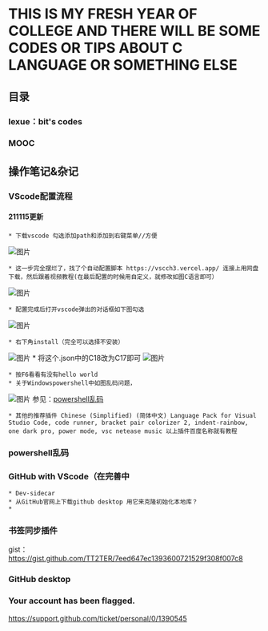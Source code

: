 # THIS IS MY FRESH YEAR OF COLLEGE AND THERE WILL BE SOME CODES OR TIPS ABOUT C LANGUAGE OR SOMETHING ELSE

## 目录

### lexue：bit's codes
### MOOC
### 

## 操作笔记&杂记
### VScode配置流程
#### 211115更新
    * 下载vscode 勾选添加path和添加到右键菜单//方便
   ![图片](https://user-images.githubusercontent.com/93923763/141787540-641b1d28-5b4f-4a6a-9a37-f673fa068748.png)

    * 这一步完全摆烂了，找了个自动配置脚本 https://vscch3.vercel.app/ 连接上用网盘下载，然后跟着视频教程(在最后配置的时候用自定义，就修改如图C语言即可）
   ![图片](https://user-images.githubusercontent.com/93923763/141789579-3ef85007-1555-4b86-8aa7-618ad24e50b9.png)
   
    * 配置完成后打开vscode弹出的对话框如下图勾选
   ![图片](https://user-images.githubusercontent.com/93923763/141789913-b4cf19f2-8ad6-46d1-955a-f028d19bc163.png)
   
    * 右下角install（完全可以选择不安装） 
   ![图片](https://user-images.githubusercontent.com/93923763/141790092-a12c57ae-044a-42c5-8fe4-50f6a650e5d0.png)
    * 将这个.json中的C18改为C17即可
   ![图片](https://user-images.githubusercontent.com/93923763/141791134-a1db92c6-aa57-41c3-8e40-8779b7349de7.png)

    * 按F6看看有没有hello world
    * 关于Windowspowershell中如图乱码问题，
   ![图片](https://user-images.githubusercontent.com/93923763/141790471-54f55db8-05b0-4175-8891-5c3635ad9a2f.png)
   参见：[powershell乱码](#jump)

    * 其他的推荐插件 Chinese (Simplified) (简体中文) Language Pack for Visual Studio Code, code runner, bracket pair colorizer 2, indent-rainbow, one dark pro, power mode, vsc netease music 以上插件百度名称就有教程

### powershell乱码 <span id="jump"></span>

### GitHub with VScode（在完善中
    * Dev-sidecar
    * 从GitHub官网上下载github desktop 用它来克隆初始化本地库？
    * 

### 书签同步插件
gist：https://gist.github.com/TT2TER/7eed647ec1393600721529f308f007c8

### GitHub desktop

### Your account has been flagged.
https://support.github.com/ticket/personal/0/1390545
